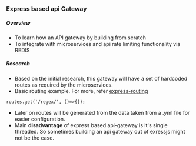 ### Express based api Gateway

##### Overview

* To learn how an API gateway by building from scratch
* To integrate with microservices and api rate limiting functionality via REDIS

##### Research 

* Based on the initial research, this gateway will have a set of hardcoded routes as required by the microservices.
* Basic routing example. For more, refer [express-routing](https://expressjs.com/en/guide/routing.html)
```
routes.get('/regex/', ()=>{});
``` 
* Later on routes will be generated from the data taken from a .yml file for easier configuration.
* Main **disadvantage** of express based api-gateway is it's single threaded. So sometimes building an api gateway 
out of exressjs might not be the case.
 
